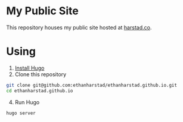 # My Public Site

This repository houses my public site hosted at [harstad.co](https://harstad.co).

# Using

1. [Install Hugo](https://gohugo.io/overview/installing/)
2. Clone this repository
```bash
git clone git@github.com:ethanharstad/ethanharstad.github.io.git
cd ethanharstad.github.io
```
4. Run Hugo
```bash
hugo server
```
